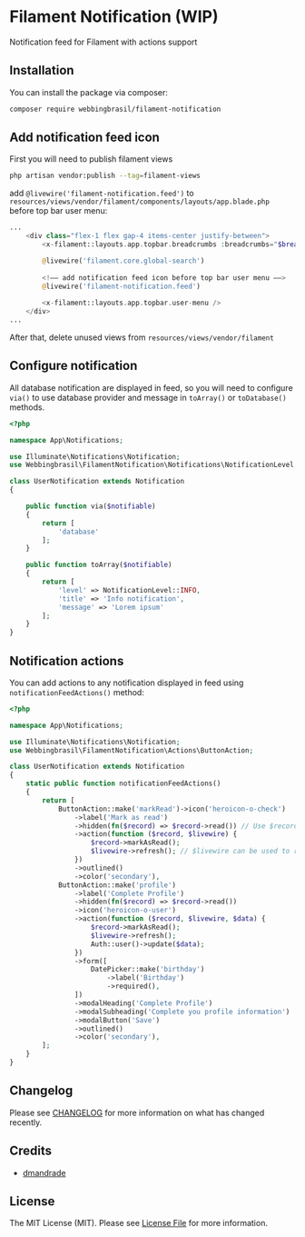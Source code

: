 # Filament Notification (WIP)

Notification feed for Filament with actions support

## Installation

You can install the package via composer:

```bash
composer require webbingbrasil/filament-notification
```

## Add notification feed icon

First you will need to publish filament views 

```bash
php artisan vendor:publish --tag=filament-views
```

add `@livewire('filament-notification.feed')` to `resources/views/vendor/filament/components/layouts/app.blade.php` before top bar user menu:

```php
...
    <div class="flex-1 flex gap-4 items-center justify-between">
        <x-filament::layouts.app.topbar.breadcrumbs :breadcrumbs="$breadcrumbs" />

        @livewire('filament.core.global-search')
        
        <!–– add notification feed icon before top bar user menu ––>
        @livewire('filament-notification.feed') 
        
        <x-filament::layouts.app.topbar.user-menu />
    </div>
...
```

After that, delete unused views from `resources/views/vendor/filament`

## Configure notification

All database notification are displayed in feed, so you will need to configure `via()` to use database provider and message in `toArray()` or `toDatabase()` methods.

```php
<?php

namespace App\Notifications;

use Illuminate\Notifications\Notification;
use Webbingbrasil\FilamentNotification\Notifications\NotificationLevel;

class UserNotification extends Notification
{

    public function via($notifiable)
    {
        return [
            'database'
        ];
    }

    public function toArray($notifiable)
    {
        return [
            'level' => NotificationLevel::INFO, 
            'title' => 'Info notification', 
            'message' => 'Lorem ipsum'
        ];
    }
}
```

## Notification actions

You can add actions to any notification displayed in feed using `notificationFeedActions()` method:

```php
<?php

namespace App\Notifications;

use Illuminate\Notifications\Notification;
use Webbingbrasil\FilamentNotification\Actions\ButtonAction;

class UserNotification extends Notification
{
    static public function notificationFeedActions()
    {
        return [
            ButtonAction::make('markRead')->icon('heroicon-o-check')
                ->label('Mark as read')
                ->hidden(fn($record) => $record->read()) // Use $record to access/update notification, this is DatabaseNotification model
                ->action(function ($record, $livewire) {
                    $record->markAsRead();
                    $livewire->refresh(); // $livewire can be used to refresh ou reset notification feed
                })
                ->outlined()
                ->color('secondary'),
            ButtonAction::make('profile')
                ->label('Complete Profile')
                ->hidden(fn($record) => $record->read())
                ->icon('heroicon-o-user')
                ->action(function ($record, $livewire, $data) {
                    $record->markAsRead();
                    $livewire->refresh();
                    Auth::user()->update($data);
                })
                ->form([
                    DatePicker::make('birthday')
                        ->label('Birthday')
                        ->required(),
                ])
                ->modalHeading('Complete Profile')
                ->modalSubheading('Complete you profile information')
                ->modalButton('Save')
                ->outlined()
                ->color('secondary'),
        ];
    }
}
```

## Changelog

Please see [CHANGELOG](CHANGELOG.md) for more information on what has changed recently.

## Credits

- [dmandrade](https://github.com/dmandrade)

## License

The MIT License (MIT). Please see [License File](LICENSE.md) for more information.
